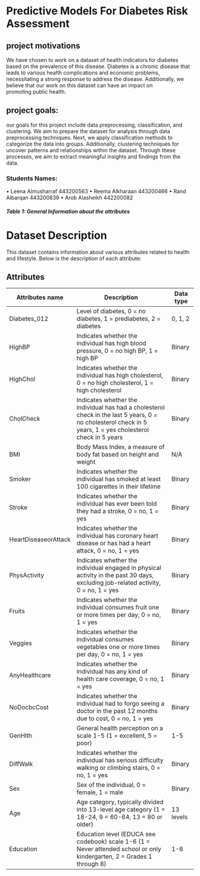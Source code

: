 # Predictive Models For Diabetes Risk Assessment
## project motivations 

We have chosen to work on a dataset of health indicators for diabetes based on the prevalence of this disease. Diabetes is a chronic disease that leads to various health complications and economic problems, necessitating a strong response to address the disease. Additionally, we believe that our work on this dataset can have an impact on promoting public health. 

## project goals:
our goals for this project include data preprocessing, classification, and clustering. We aim to prepare the dataset for analysis through data preprocessing techniques. Next, we apply classification methods to categorize the data into groups. Additionally, clustering techniques for uncover patterns and relationships within the dataset. Through these processes, we aim to extract meaningful insights and findings from the data.

### Students Names:

• Leena Almusharraf 443200563
• Reema Alkharaan   443200466
• Rand Albarqan     443200839
• Arob Alasheikh    442200082



##### Table 1: General Information about the attributes 
# Dataset Description

This dataset contains information about various attributes related to health and lifestyle. Below is the description of each attribute:

## Attributes

| Attributes name | Description | Data type |
|-----------------|-------------|-------------|
| Diabetes_012    | Level of diabetes, 0 = no diabetes, 1 = prediabetes, 2 = diabetes | 0, 1, 2 |
| HighBP          | Indicates whether the individual has high blood pressure, 0 = no high BP, 1 = high BP | Binary |
| HighChol        | Indicates whether the individual has high cholesterol, 0 = no high cholesterol, 1 = high cholesterol | Binary |
| CholCheck       | Indicates whether the individual has had a cholesterol check in the last 5 years, 0 = no cholesterol check in 5 years, 1 = yes cholesterol check in 5 years | Binary |
| BMI             | Body Mass Index, a measure of body fat based on height and weight | N/A |
| Smoker          | Indicates whether the individual has smoked at least 100 cigarettes in their lifetime | Binary |
| Stroke          | Indicates whether the individual has ever been told they had a stroke, 0 = no, 1 = yes | Binary |
| HeartDiseaseorAttack | Indicates whether the individual has coronary heart disease or has had a heart attack, 0 = no, 1 = yes | Binary |
| PhysActivity    | Indicates whether the individual engaged in physical activity in the past 30 days, excluding job-related activity, 0 = no, 1 = yes | Binary |
| Fruits          | Indicates whether the individual consumes fruit one or more times per day, 0 = no, 1 = yes | Binary |
| Veggies         | Indicates whether the individual consumes vegetables one or more times per day, 0 = no, 1 = yes | Binary |
| AnyHealthcare   | Indicates whether the individual has any kind of health care coverage, 0 = no, 1 = yes | Binary |
| NoDocbcCost     | Indicates whether the individual had to forgo seeing a doctor in the past 12 months due to cost, 0 = no, 1 = yes | Binary |
| GenHlth         | General health perception on a scale 1-5 (1 = excellent, 5 = poor) | 1-5 |
| DiffWalk        | Indicates whether the individual has serious difficulty walking or climbing stairs, 0 = no, 1 = yes | Binary |
| Sex             | Sex of the individual, 0 = female, 1 = male | Binary |
| Age             | Age category, typically divided into 13-level age category (1 = 18-24, 9 = 60-64, 13 = 80 or older) | 13 levels |
| Education       | Education level (EDUCA see codebook) scale 1-6 (1 = Never attended school or only kindergarten, 2 = Grades 1 through 8) | 1-6 |
